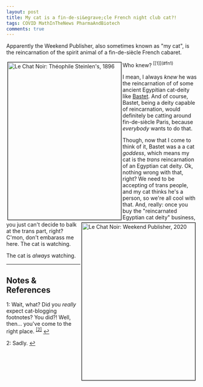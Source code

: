 ```yaml
---
layout: post
title: My cat is a fin-de-si&egrave;cle French night club cat?!
tags: COVID MathInTheNews PharmaAndBiotech 
comments: true
---
```


Apparently the Weekend Publisher, also sometimes known as "my cat", is the reincarnation
of the spirit animal of a fin-de-si&egrave;cle French cabaret.   

<img src="{{ site.baseurl }}/images/" width="300" height="416" alt="Le Chat Noir: Théophile Steinlen's, 1896" title="Le Chat Noir: Théophile Steinlen's, 1896" style="float: left; margin: 3px 3px 3px 3px; border: 1px solid #000000;"/>
<img src="{{ site.baseurl }}/images/" width="300" height="416" alt="Le Chat Noir: Weekend Publisher, 2020" title="Le Chat Noir: Weekend Publisher, 2020" style="float: right; margin: 3px 3px 3px 3px; border: 1px solid #000000;"/>
Who knew? <sup id="fn1a">[[1]](#fn1)</sup>  

I mean, I always _knew_ he was the reincarnation of of some ancient Egypitian cat-deity
like [Bastet](https://en.wikipedia.org/wiki/Bastet).  And of course, Bastet, being a deity
capable of reincarnation, would definitely be catting around fin-de-si&egrave;cle Paris,
because _everybody_ wants to do that.  

Though, now that I come to think of it, Bastet was a a cat _goddess_, which means my cat
is the _trans_ reincarnation of an Egyptian cat deity.  Ok, nothing wrong with that,
right?  We need to be accepting of trans people, and my cat thinks he's a person, so we're
all cool with that.  And, really: once you buy the "reincarnated Egyptian cat deity"
business, you just can't decide to balk at the trans part, right?  C'mon, don't embarass
me here.  The cat is watching.  

The cat is _always_ watching.  

---

## Notes &amp; References  

<!--
<sup id="fn1a">[[1]](#fn1)</sup>
<a id="fn1">1</a>: [↩](#fn1a)  
-->

<a id="fn1">1</a>: Wait, what?  Did you _really_ expect cat-blogging footnotes?  You did?! Well, then&hellip; you've come to the right place. <sup id="fn2a">[[2]](#fn2)</sup> [↩](#fn1a)  

<a id="fn2">2</a>: Sadly. [↩](#fn2a)  
